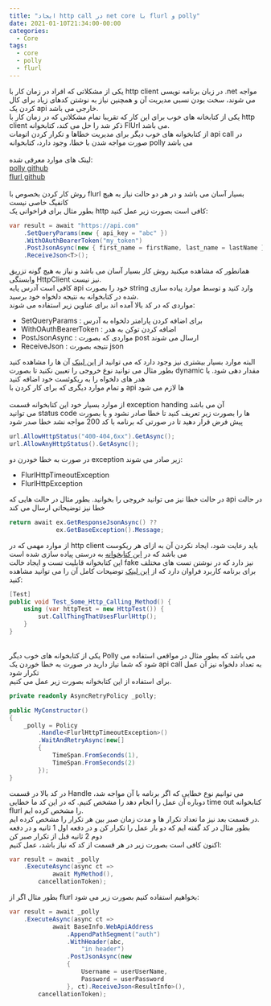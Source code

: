 ```yaml
---
title: "ایجاد http call در net core با flurl و polly"
date: 2021-01-10T21:34:00-00:00
categories:
  - Core
tags:
  - core
  - polly
  - flurl
---
```


یکی از مشکلاتی که افراد در زمان کار با http client در زبان برنامه نویسی .net مواجه می شوند، سخت بودن نسبی مدیریت آن و همچنین نیاز به نوشتن کدهای زیاد برای کال کردن یک api خارجی می باشد.
<br />
یکی از کتابخانه های خوب برای این کار که تقریبا تمام مشکلاتی که در زمان کار با http client ذکر شد را حل می کند، کتابخوانه FlUrl می باشد.
<br />
از کتابخوانه های خوب دیگر برای مدیریت خطاها و تکرار کردن اتومات api call در صورت مواجه شدن با خطا، وجود دارد، کتابخوانه polly می باشد
<br />
<br />
لینک های موارد معرفی شده:
<br />
[polly github](https://github.com/App-vNext/Polly)  
[flurl github](https://github.com/tmenier/Flurl)  
<br />
روش کار کردن بخصوص با flurl بسیار آسان می باشد و در هر دو حالت نیاز به هیچ کانفیگ خاصی نیست
<br />
بطور مثال برای فراخوانی یک http کافی است بصورت زیر عمل کنید:
<br />

```c#
var result = await "https://api.com"
    .SetQueryParams(new { api_key = "abc" })
    .WithOAuthBearerToken("my_token")
    .PostJsonAsync(new { first_name = firstName, last_name = lastName })
    .ReceiveJson<T>();
```

همانطور که مشاهده میکنید روش کار بسیار آسان می باشد و نیاز به هیچ گونه تزریق وابستگی HttpClient نیز نیست.
<br />
کافی است آدرس پایه api خود را بصورت string وارد کنید و توسط موارد پیاده سازی شده در کتابخوانه به نتیجه دلخواه خود برسید.
<br />
مواردی که در کد بالا آمده اند برای عناوین زیر استفاده می شوند:
<br />

- SetQueryParams : برای اضافه کردن پارامتر دلخواه به آدرس
- WithOAuthBearerToken : اضافه کردن توکن به هدر
- PostJsonAsync : مواردی که بصورت post ارسال می شوند
- ReceiveJson : نتیجه بصورت json

البته موارد بسیار بیشتری نیز وجود دارد که می توانید از [این لینک](https://flurl.dev/docs/fluent-http) آن ها را مشاهده کنید
<br />
بطور مثال می توانید نوع خروجی را تعیین نکنید تا بصورت dynamic مقدار دهی شود.
یا هدر های دلخواه را به ریکوئست خود اضافه کنید
<br />
و تمام موارد دیگری که برای کار کردن با api ها لازم می شود
<br />
<br />
از موارد بسیار خود این کتابخوانه قسمت exception handing آن می باشد
<br />
می توانید status code ها را بصورت زیر تعریف کنید تا خطا صادر نشود و یا بصورت پیش فرض قرار دهید تا در صورتی که برنامه با کد 200 مواجه نشد خطا صدر شود

```c#
url.AllowHttpStatus("400-404,6xx").GetAsync();
url.AllowAnyHttpStatus().GetAsync();
```

در صورت به خطا خودرن دو exception زیر صادر می شوند:

- FlurlHttpTimeoutException
- FlurlHttpException

در حالت خطا نیز می توانید خروجی را بخوانید. بطور مثال در حالت هایی که api در حالت خطا نیز توضیحاتی ارسال می کند

```c#
return await ex.GetResponseJsonAsync() ??
             ex.GetBaseException().Message;
```

از موارد مهمی که در http client باید رعایت شود، ایجاد نکردن آن به ازای هر ریکوست می باشد که در [این کتابخوانه](https://flurl.dev/docs/client-lifetime) به درستی پیاده سازی شده است
<br />
این کتابخوانه قابلیت تست و ایجاد حالت fake نیز دارد که در نوشتن تست های مختلف برای برنامه کاربرد فراوان دارد که از [این لینک](https://flurl.dev/docs/testable-http/) توضیحات کامل آن را می توانید مشاهده کنید:

```c#
[Test]
public void Test_Some_Http_Calling_Method() {
    using (var httpTest = new HttpTest()) {
        sut.CallThingThatUsesFlurlHttp();
    }
}
```

<br />
یکی از کتابخوانه های خوب دیگر Polly می باشد که بطور مثال در مواقعی استفاده می شود که شما نیاز دارید در صورت به خطا خوردن یک api call به تعداد دلخواه نیز آن عمل تکرار شود
<br />
برای استفاده از این کتابخوانه بصورت زیر عمل می کنیم.
<br />

```c#
private readonly AsyncRetryPolicy _polly;

public MyConstructor()
{
    _polly = Policy
        .Handle<FlurlHttpTimeoutException>()
        .WaitAndRetryAsync(new[]
        {
            TimeSpan.FromSeconds(1),
            TimeSpan.FromSeconds(2)
        });
}
```

در کد بالا در قسمت Handle می توانیم نوع خطایی که اگر برنامه با آن مواجه شد، دوباره آن عمل را انجام دهد را مشخص کنیم. که در این کد ما خطایی time out کتابخوانه flurl را مشخص کرده ایم.
<br />
در قسمت بعد نیز ما تعداد تکرار ها و مدت زمان صبر بین هر تکرار را مشخص کرده ایم.
<br />
بطور مثال در کد گفته ایم که دو بار عمل را تکرار کن و در دفعه اول 1 ثانیه و در دفعه دوم 2 ثانیه قبل از تکرار صبر کن
<br />
اکنون کافی است بصورت زیر در هر قسمت از کد که نیاز باشد، عمل کنیم:

```c#
var result = await _polly
    .ExecuteAsync(async ct =>
            await MyMethod(),
        cancellationToken);
```

بطور مثال اگر از flurl بخواهیم استفاده کنیم بصورت زیر می شود:


```c#
var result = await _polly
    .ExecuteAsync(async ct =>
            await BaseInfo.WebApiAddress
                .AppendPathSegment("auth")
                .WithHeader(abc,
                    "in header")
                .PostJsonAsync(new
                {
                    Username = userUserName,
                    Password = userPassword
                }, ct).ReceiveJson<ResultInfo>(),
        cancellationToken);
```
